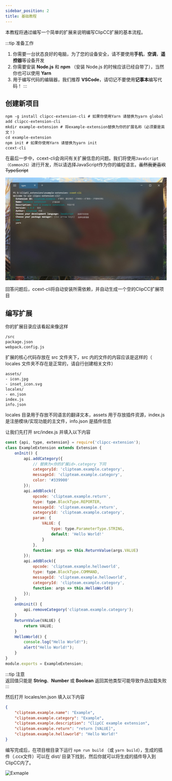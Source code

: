 ```yaml
---
sidebar_position: 2
title: 基础教程
---
```


本教程将通过编写一个简单的扩展来说明编写ClipCC扩展的基本流程。


:::tip  准备工作
1. 你需要一台状态良好的电脑，为了您的设备安全，请不要使用**手机**，**空调**，**遥控器**等设备开发
2. 你需要安装 **Node.js** 和 **npm** （安装 Node.js 的时候应该已经自带了），当然你也可以使用 **Yarn** 
3. 用于编写代码的编辑器，我们推荐 **VSCode**，请切记不要使用**记事本**编写代码！
:::

## 创建新项目

```shell
npm -g install clipcc-extension-cli # 如果你使用Yarn 请替换为yarn global add clipcc-extension-cli
mkdir example-extension # 将example-extension替换为你的扩展名称（必须要是英文！）
cd example-extension
npm init # 如果你使用Yarn 请替换为yarn init
ccext-cli
```

在最后一步中，ccext-cli会询问有关扩展信息的问题。我们将使用``JavaScript（CommonJS）``进行开发，所以请选择JavaScript作为你的编程语言。~~虽然我更喜欢TypeScript~~


![Image loading...](/img/extension-cli-zh.jpg)

回答问题后，ccext-cli将自动安装所需依赖，并自动生成一个空的ClipCC扩展项目

## 编写扩展

你的扩展目录应该看起来像这样

```
/src
package.json
webpack.config.js
```

扩展的核心代码存放在 src 文件夹下，src 内的文件的内容应该是这样的（ locales 文件夹不存在是正常的，请自行创建相关文件）

```
assets/
- icon.jpg
- inset_icon.svg
locales/
- en.json
index.js
info.json
```

locales 目录用于存放不同语言的翻译文本，assets 用于存放插件资源，index.js 是注册模块/实现功能的主文件，info.json 是插件信息

让我们先打开 src/index.js 并填入以下内容

```javascript title="src/index.js"
const {api, type, extension} = require('clipcc-extension');
class ExampleExtension extends Extension {
    onInit() {
        api.addCategory({
            // 替换为<你的扩展id>.category 下同
            categoryId: 'clipteam.example.category', 
            messageId: 'clipteam.example.category',
            color: '#339900'
        });
        api.addBlock({
            opcode: 'clipteam.example.return',
            type: type.BlockType.REPORTER,
            messageId: 'clipteam.example.return',
            categoryId: 'clipteam.example.category',
            param: {
                VALUE: {
                    type: type.ParameterType.STRING,
                    default: 'Hello World!'
                }
            },
            function: args => this.ReturnValue(args.VALUE)
        });
        api.addBlock({
            opcode: 'clipteam.example.helloworld',
            type: type.BlockType.COMMAND,
            messageId: 'clipteam.example.helloworld',
            categoryId: 'clipteam.example.category',
            function: args => this.HelloWorld()
        });
    }
    onUninit() {
        api.removeCategory('clipteam.example.category');
    }
    ReturnValue(VALUE) {
        return VALUE;
    }
    HelloWorld() {
        console.log("Hello World!");
        alert("Hello World!");
    }
}
module.exports = ExampleExtension;
```

:::tip 注意  
返回值只能是 **String**、**Number** 或 **Boolean** 返回其他类型可能导致作品加载失败  
:::

然后打开 locales/en.json 填入以下内容

```json title="locales/en.json"
{
    "clipteam.example.name": "Example",
    "clipteam.example.category": "Example",
    "clipteam.example.description": "ClipCC example extension",
    "clipteam.example.return": "return [VALUE]",
    "clipteam.example.helloworld": "Hello World!"
}
```

编写完成后，在项目根目录下运行 `npm run build` （或 `yarn build`），生成的插件（.ccx文件）可以在 dist/ 目录下找到，然后你就可以将生成的插件导入到ClipCC内了。

![Exmaple](https://s3.jpg.cm/2021/08/22/IbEuKQ.png)
